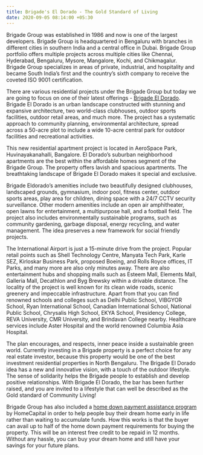 ```yaml
---
title: Brigade's El Dorado - The Gold Standard of Living
date: 2020-09-05 08:14:00 +05:30
---
```


Brigade Group was established in 1986 and now is one of the largest developers. Brigade Group is headquartered in Bengaluru with branches in different cities in southern India and a central office in Dubai. Brigade Group portfolio offers multiple projects across multiple cities like Chennai, Hyderabad, Bengaluru, Mysore, Mangalore, Kochi, and Chikmagalur. Brigade Group specializes in areas of private, industrial, and hospitality and became South India’s first and the country’s sixth company to receive the coveted ISO 9001 certification.

There are various residential projects under the Brigade Group but today we are going to focus on one of their latest offerings - [Brigade El Dorado](https://homecapital.in/property/349/Brigade-El-Dorado-2-BHK). Brigade El Dorado is an urban landscape constructed with stunning and expansive architecture, two world-class clubhouses, outdoor sports facilities, outdoor retail areas, and much more. The project has a systematic approach to community planning, environmental architecture, spread across a 50-acre plot to include a wide 10-acre central park for outdoor facilities and recreational activities.

This new residential apartment project is located in AeroSpace Park, Huvinayakanahalli, Bangalore. El Dorado’s suburban neighborhood apartments are the best within the affordable homes segment of the Brigade Group. The property offers lavish and spacious apartments. The breathtaking landscape of Brigade El Dorado makes it special and exclusive.

Brigade Eldorado’s amenities include two beautifully designed clubhouses, landscaped grounds, gymnasium, indoor pool, fitness center, outdoor sports areas, play area for children, dining space with a 24/7 CCTV security surveillance. Other modern amenities include an open air amphitheater, open lawns for entertainment, a multipurpose hall, and a football field. The project also includes environmentally sustainable programs, such as community gardening, garbage disposal, energy recycling, and water management. The idea preserves a new framework for social friendly projects.

The International Airport is just a 15-minute drive from the project. Popular retail points such as Shell Technology Centre, Manyata Tech Park, Karle SEZ, Kirloskar Business Park, proposed Boeing, and Rolls Royce offices, IT Parks, and many more are also only minutes away. There are also entertainment hubs and shopping malls such as Esteem Mall, Elements Mall, Galleria Mall, Decathlon and Byg Brewsky within a drivable distance. The locality of the project is well known for its clean wide roads, scenic greenery and impeccable infrastructure. Apart from that you can find renowned schools and colleges such as Delhi Public School, VIBGYOR School, Ryan International School, Canadian International School, National Public School, Chrysalis High School, EKYA School, Presidency College, REVA University, CMR University, and Brindavan College nearby. Healthcare services include Aster Hospital and the world renowned Columbia Asia Hospital.

The plan encourages, and respects, inner peace inside a sustainable green world. Currently investing in a Brigade property is a perfect choice for any real estate investor, because this property would be one of the best investment residential properties in North Bengaluru. The Brigade El Dorado idea has a new and innovative vision, with a touch of the outdoor lifestyle. The sense of solidarity helps the Brigade people to establish and develop positive relationships. With Brigade El Dorado, the bar has been further raised, and you are invited to a lifestyle that can well be described as the Gold standard of Community Living!

Brigade Group has also included a [home down payment assistance program](https://homecapital.in/program) by HomeCapital in order to help people buy their dream home early in life rather than waiting to accumulate funds. How this works is that the buyer can avail up to half of the home down payment requirements for buying the property. This will be an interest free credit to be repaid in 12 months. Without any hassle, you can buy your dream home and still have your savings for your future plans.